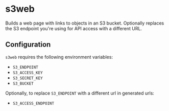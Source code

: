 # s3web

Builds a web page with links to objects in an S3 bucket. Optionally
replaces the S3 endpoint you're using for API access with a different
URL.

## Configuration

`s3web` requires the following environment variables:

- `S3_ENDPOINT`
- `S3_ACCESS_KEY`
- `S3_SECRET_KEY`
- `S3_BUCKET`

Optionally, to replace `S3_ENDPOINT` with a different url in generated urls:

- `S3_ACCESS_ENDPOINT`
